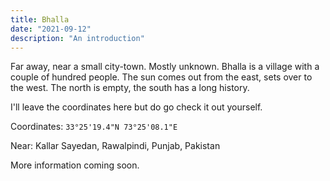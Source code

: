 ```yaml
---
title: Bhalla
date: "2021-09-12"
description: "An introduction"
---
```

Far away, near a small city-town. Mostly unknown. Bhalla is a village with a couple of hundred people. The sun comes out from the east, sets over to the west. The north is empty, the south has a long history. 

I'll leave the coordinates here but do go check it out yourself.

Coordinates: `33°25'19.4"N 73°25'08.1"E`

Near: Kallar Sayedan, Rawalpindi, Punjab, Pakistan


More information coming soon. 
